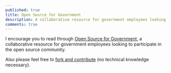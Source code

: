 ```yaml
---
published: true
title: Open Source for Government
description: A collaborative resource for government employees looking to participate in the open source community.
comments: true
---
```


I encourage you to read through [Open Source for Government](http://ben.balter.com/open-source-for-government/), a collaborative resource for government employees looking to participate in the open source community. 

Also please feel free to [fork and contribute](https://github.com/benbalter/open-source-for-government) (no technical knowledge necessary).
